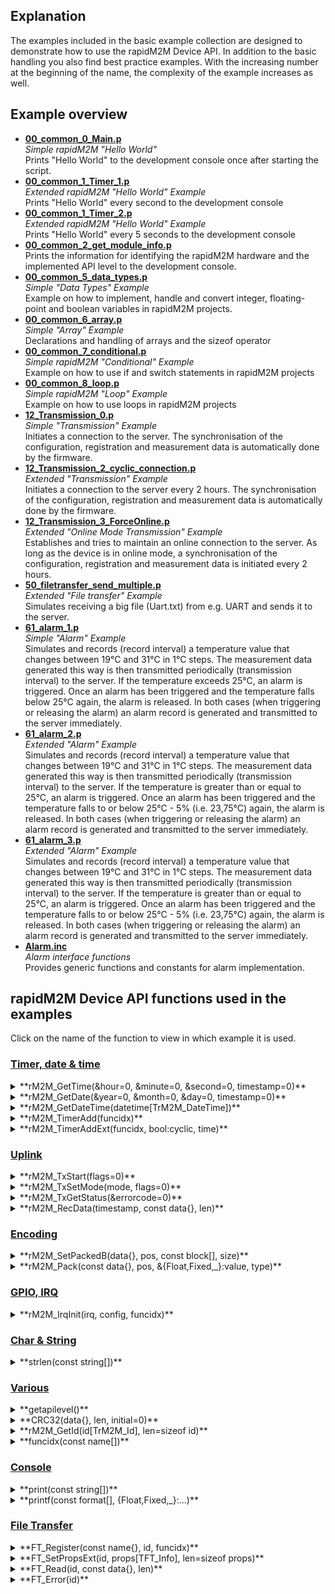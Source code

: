 ## Explanation
The examples included in the basic example collection are designed to demonstrate how to use the rapidM2M Device API. In addition to the basic handling you also find best practice examples. With the increasing number at the beginning of the name, the complexity of the example increases as well. 

## Example overview
* **[00_common_0_Main.p](https://github.com/Microtronics-rapidM2M/rapidM2M-EasyIoT/blob/master/Examples/Basic_Examples_Collection/00_common_0_Main.p)** <br/>
*Simple rapidM2M "Hello World"* <br/>
Prints "Hello World" to the development console once after starting the script.
* **[00_common_1_Timer_1.p](https://github.com/Microtronics-rapidM2M/rapidM2M-EasyIoT/blob/master/Examples/Basic_Examples_Collection/00_common_1_Timer_1.p)** <br/>
*Extended rapidM2M "Hello World" Example* <br/>
Prints "Hello World" every second to the development console
* **[00_common_1_Timer_2.p](https://github.com/Microtronics-rapidM2M/rapidM2M-EasyIoT/blob/master/Examples/Basic_Examples_Collection/00_common_1_Timer_2.p)** <br/>
*Extended rapidM2M "Hello World" Example* <br/>
Prints "Hello World" every 5 seconds to the development console
* **[00_common_2_get_module_info.p](https://github.com/Microtronics-rapidM2M/rapidM2M-EasyIoT/blob/master/Examples/Basic_Examples_Collection/00_common_2_get_module_info.p)** <br/>
Prints the information for identifying the rapidM2M hardware and the implemented API level to the development console.
* **[00_common_5_data_types.p](https://github.com/Microtronics-rapidM2M/rapidM2M-EasyIoT/blob/master/Examples/Basic_Examples_Collection/00_common_5_data_types.p)** <br/>
*Simple "Data Types" Example* <br/>
Example on how to implement, handle and convert integer, floating-point and boolean variables in rapidM2M projects. <br/>
* **[00_common_6_array.p](https://github.com/Microtronics-rapidM2M/rapidM2M-EasyIoT/blob/master/Examples/Basic_Examples_Collection/00_common_6_array.p)** <br/>
*Simple "Array" Example* <br/>
Declarations and handling of arrays and the sizeof operator <br/>
* **[00_common_7_conditional.p](https://github.com/Microtronics-rapidM2M/rapidM2M-EasyIoT/blob/master/Examples/Basic_Examples_Collection/00_common_7_conditional.p)** <br/>
*Simple rapidM2M "Conditional" Example* <br/>
Example on how to use if and switch statements in rapidM2M projects <br/>
* **[00_common_8_loop.p](https://github.com/Microtronics-rapidM2M/rapidM2M-EasyIoT/blob/master/Examples/Basic_Examples_Collection/00_common_8_loop.p)** <br/>
*Simple rapidM2M "Loop" Example* <br/>
Example on how to use loops in rapidM2M projects <br/>
* **[12_Transmission_0.p](https://github.com/Microtronics-rapidM2M/rapidM2M-EasyIoT/blob/master/Examples/Basic_Examples_Collection/12_Transmission_0.p)** <br/>
*Simple "Transmission" Example*<br/>
Initiates a connection to the server. The synchronisation of the configuration, registration and measurement data is automatically done by the firmware. <br/>
* **[12_Transmission_2_cyclic_connection.p](https://github.com/Microtronics-rapidM2M/rapidM2M-EasyIoT/blob/master/Examples/Basic_Examples_Collection/12_Transmission_2_cyclic_connection.p)** <br/>
*Extended "Transmission" Example*<br/>
Initiates a connection to the server every 2 hours. The synchronisation of the configuration, registration and measurement data is automatically done by the firmware. <br/>
* **[12_Transmission_3_ForceOnline.p](https://github.com/Microtronics-rapidM2M/rapidM2M-EasyIoT/blob/master/Examples/Basic_Examples_Collection/12_Transmission_3_ForceOnline.p)** <br/>
*Extended "Online Mode Transmission" Example*<br/>
Establishes and tries to maintain an online connection to the server. As long as the device is in online mode, a synchronisation of the configuration, registration and measurement data is initiated every 2 hours.<br/>
* **[50_filetransfer_send_multiple.p](https://github.com/Microtronics-rapidM2M/rapidM2M-EasyIoT/blob/master/Examples/Basic_Examples_Collection/50_filetransfer_send_multiple.p)** <br/>
*Extended "File transfer" Example* <br/>
Simulates receiving a big file (Uart.txt) from e.g. UART and sends it to the server. <br/>
* **[61_alarm_1.p](https://github.com/Microtronics-rapidM2M/rapidM2M-EasyIoT/blob/master/Examples/Basic_Examples_Collection/61_alarm_1.p)** <br/>
*Simple "Alarm" Example* <br/>
Simulates and records (record interval) a temperature value that changes between 19°C and 31°C in 1°C steps. The measurement data generated this way is then transmitted periodically (transmission interval) to the server. If the temperature exceeds 25°C, an alarm is triggered. Once an alarm has been triggered and the temperature falls below 25°C again, the alarm is released. In both cases (when triggering or releasing the alarm) an alarm record is generated and transmitted to the server immediately.<br/>
* **[61_alarm_2.p](https://github.com/Microtronics-rapidM2M/rapidM2M-EasyIoT/blob/master/Examples/Basic_Examples_Collection/61_alarm_2.p)** <br/>
*Extended "Alarm" Example* <br/>
Simulates and records (record interval) a temperature value that changes between 19°C and 31°C in 1°C steps. The measurement data generated this way is then transmitted periodically (transmission interval) to the server. If the temperature is greater than or equal to 25°C, an alarm is triggered. Once an alarm has been triggered and the temperature falls to or below 25°C - 5% (i.e. 23,75°C) again, the alarm is released. In both cases (when triggering or releasing the alarm) an alarm record is generated and transmitted to the server immediately. </br>
* **[61_alarm_3.p](https://github.com/Microtronics-rapidM2M/rapidM2M-EasyIoT/blob/master/Examples/Basic_Examples_Collection/61_alarm_3.p)** <br/>
*Extended "Alarm" Example* <br/>
Simulates and records (record interval) a temperature value that changes between 19°C and 31°C in 1°C steps. The measurement data generated this way is then transmitted periodically (transmission interval) to the server. If the temperature is greater than or equal to 25°C, an alarm is triggered. Once an alarm has been triggered and the temperature falls to or below 25°C - 5% (i.e. 23,75°C) again, the alarm is released. In both cases (when triggering or releasing the alarm) an alarm record is generated and transmitted to the server immediately. </br>
* **[Alarm.inc](https://github.com/Microtronics-rapidM2M/rapidM2M-EasyIoT/blob/master/Examples/Basic_Examples_Collection/Alarm.inc)** <br/>
*Alarm interface functions* <br/>
Provides generic functions and constants for alarm implementation. <br/>

## rapidM2M Device API functions used in the examples 

Click on the name of the function to view in which example it is used.

### [Timer, date & time](http://support.microtronics.com/Developer_Documentation/Content/Developer_Documentation/sw/Pawn_rM2M_Time.htm)

<details>
<summary>**rM2M_GetTime(&hour=0, &minute=0, &second=0, timestamp=0)**</summary>
+ 50_filetransfer_send_multiple.p <br/>
</details>

<details>
<summary>**rM2M_GetDate(&year=0, &month=0, &day=0, timestamp=0)**</summary>
+ 00_common_7_conditional.p <br/>
</details>

<details>
<summary>**rM2M_GetDateTime(datetime[TrM2M_DateTime])**</summary>
+ 00_common_7_conditional.p <br/>
</details>

<details>
<summary>**rM2M_TimerAdd(funcidx)**</summary>
+ 00_common_1_Timer_1.p<br/> 
+ 12_Transmission_2_cyclic_connection.p<br/>  
+ 12_Transmission_3_ForceOnline.p<br/>  
+ 50_filetransfer_send_multiple.p <br/>
+ 61_alarm_1.p<br/>  
+ 61_alarm_2.p<br/>  
+ 61_alarm_3.p<br/>
</details>

<details>
<summary>**rM2M_TimerAddExt(funcidx, bool:cyclic, time)**</summary>
+ 00_common_1_Timer_1.p<br/>
+ 00_common_1_Timer_2.p<br/>  
+ 50_filetransfer_send_multiple.p<br/>
</details>

### [Uplink](http://support.microtronics.com/Developer_Documentation/Content/Developer_Documentation/sw/Pawn_rM2M_Uplink.htm)

<details>
<summary>**rM2M_TxStart(flags=0)**</summary>
+ 12_Transmission_0.p<br/>
+ 12_Transmission_2_cyclic_connection.p<br/>
+ 12_Transmission_3_ForceOnline.p<br/>
+ 61_alarm_1.p<br/>
+ 61_alarm_2.p<br/>
+ 61_alarm_3.p<br/>
</details>

<details>
<summary>**rM2M_TxSetMode(mode, flags=0)**</summary>
+ 12_Transmission_3_ForceOnline.p<br/>
+ 50_filetransfer_send_multiple.p<br/>
</details>

<details>
<summary>**rM2M_TxGetStatus(&errorcode=0)**</summary>
+ 12_Transmission_3_ForceOnline.p<br/> 
</details>

<details>
<summary>**rM2M_RecData(timestamp, const data{}, len)**</summary>
+ 61_alarm_1.p<br/>
+ 61_alarm_2.p<br/>
+ 61_alarm_3.p<br/>
+ Alarm.inc <br/>
</details>

### [Encoding](http://support.microtronics.com/Developer_Documentation/Content/Developer_Documentation/sw/Pawn_rM2M_Encoding.htm)

<details>
<summary>**rM2M_SetPackedB(data{}, pos, const block[], size)**</summary>
+ 50_filetransfer_send_multiple.p<br/>
</details>

<details>
<summary>**rM2M_Pack(const data{}, pos, &{Float,Fixed,_}:value, type)**</summary>
+ 00_common_4_pack.p <br/> 
+ 61_alarm_1.p<br/>
+ 61_alarm_2.p<br/>
+ 61_alarm_3.p<br/>
</details>

### [GPIO, IRQ](http://support.microtronics.com/Developer_Documentation/Content/Developer_Documentation/sw/Pawn_rM2M_GPIO_IRQ.htm)

<details>
<summary>**rM2M_IrqInit(irq, config, funcidx)**</summary>
+ 10_Switch.p<br/>
+ 10_Switch_Long.p<br/> 
+ 11_Status_Led_and_Button(Irq)_0.p <br/>
+ 11_Status_Led_and_Button(Irq)_1.p <br/>
</details>

### [Char & String](http://support.microtronics.com/Developer_Documentation/Content/Developer_Documentation/sw/Pawn_Erweiterungen_String_Funktionen.htm)
<details>
<summary>**strlen(const string[])**</summary>
+ 50_filetransfer_send_multiple.p<br/>
</details>

### [Various](http://support.microtronics.com/Developer_Documentation/Content/Developer_Documentation/sw/Pawn_Erweiterungen_Hilfsfunktionen.htm)

<details>
<summary>**getapilevel()**</summary>
+ 00_common_2_get_module_info.p<br/>
</details>

<details>
<summary>**CRC32(data{}, len, initial=0)**</summary>
+ 50_filetransfer_send_multiple.p<br/>
</details>

<details>
<summary>**rM2M_GetId(id[TrM2M_Id], len=sizeof id)**</summary>
+ 00_common_2_get_module_info.p<br/>
</details>

<details>
<summary>**funcidx(const name[])**</summary>
+ 00_common_1_Timer_1.p<br/>
+ 00_common_1_Timer_2.p<br/> 
+ 12_Transmission_2_cyclic_connection.p<br/>
+ 12_Transmission_3_ForceOnline.p<br/>
+ 50_filetransfer_send_multiple.p<br/>
+ 61_alarm_1.p<br/>
+ 61_alarm_2.p<br/>
+ 61_alarm_3.p<br/>
</details>

### [Console](http://support.microtronics.com/Developer_Documentation/Content/Developer_Documentation/sw/Pawn_Erweiterungen_Consolen_Funktionen.htm)

<details>
<summary>**print(const string[])**</summary>
+ 00_common_0_Main.p<br/>
+ 00_common_7_conditional.p<br/>
+ 00_common_8_loop.p<br/>
+ 61_alarm_1.p<br/>
+ 61_alarm_2.p<br/>
+ 61_alarm_3.p<br/>
+ sht31.inc<br/>
</details>

<details>
<summary>**printf(const format[], {Float,Fixed,_}:...)**</summary>
+ 00_common_1_Timer_1.p<br/>
+ 00_common_1_Timer_2.p<br/> 
+ 00_common_2_get_module_info.p<br/>
+ 00_common_3_NamedArray.p<br/> 
+ 00_common_4_pack.p<br/> 
+ 00_common_5_data_types.p<br/>
+ 00_common_6_array.p<br/>
+ 00_common_8_loop.p<br/>
+ 12_Transmission_0.p<br/>
+ 12_Transmission_2_cyclic_connection.p<br/>
+ 12_Transmission_3_ForceOnline.p<br/>
+ 50_filetransfer_send_multiple.p<br/>
+ 61_alarm_1.p<br/>
+ 61_alarm_2.p<br/>
+ 61_alarm_3.p<br/>
</details>

### [File Transfer](https://support.microtronics.com/Developer_Documentation/Content/Developer_Documentation/sw/Pawn_Erweiterungen_File_Transfer_Funktionen.htm)

<details>
<summary>**FT_Register(const name{}, id, funcidx)**</summary>
+ 50_filetransfer_send_multiple.p<br/>
</details>

<details>
<summary>**FT_SetPropsExt(id, props[TFT_Info], len=sizeof props)**</summary>
+ 50_filetransfer_send_multiple.p<br/>
</details>

<details>
<summary>**FT_Read(id, const data{}, len)**</summary>
+ 50_filetransfer_send_multiple.p<br/>
</details>

<details>
<summary>**FT_Error(id)**</summary>
+ 50_filetransfer_send_multiple.p<br/>
</details>